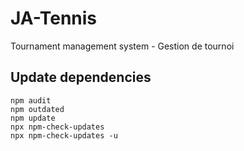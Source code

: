 # JA-Tennis

Tournament management system - Gestion de tournoi

## Update dependencies

```
npm audit
npm outdated
npm update
npx npm-check-updates
npx npm-check-updates -u
```